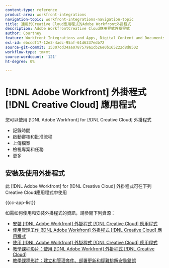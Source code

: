 ```yaml
---
content-type: reference
product-area: workfront-integrations
navigation-topic: workfront-integrations-navigation-topic
title: 適用於Creative Cloud應用程式的Adobe Workfront外掛程式
description: Adobe WorkfrontCreative Cloud應用程式外掛程式
author: Courtney
feature: Workfront Integrations and Apps, Digital Content and Documents
exl-id: ebccdf17-12e3-4adc-95af-61d6337edb72
source-git-commit: 15307cd34aa0787579a1cb26e0b165222d8d8502
workflow-type: tm+mt
source-wordcount: '121'
ht-degree: 0%

---
```



# [!DNL Adobe Workfront] 外掛程式 [!DNL Creative Cloud] 應用程式

您可以使用 [!DNL Adobe Workfront] for [!DNL Creative Cloud] 外掛程式

* 記錄時間
* 啟動審核和批准流程
* 上傳檔案
* 檢視專案和任務
* 更多

## 安裝及使用外掛程式

此 [!DNL Adobe Workfront] for [!DNL Creative Cloud] 外掛程式可在下列Creative Cloud應用程式中使用

{{cc-app-list}}

如需如何使用和安裝外掛程式的資訊，請參閱下列資源：

* [安裝 [!DNL Adobe Workfront] 外掛程式 [!DNL Creative Cloud] 應用程式](/help/quicksilver/workfront-integrations-and-apps/adobe-workfront-for-creative-cloud/wf-cc-install-toc.md)
* [使用管理工作 [!DNL Adobe Workfront] 外掛程式 [!DNL Creative Cloud] 應用程式](/help/quicksilver/workfront-integrations-and-apps/adobe-workfront-for-creative-cloud/wf-cc-manage-work-toc.md)
* [使用 [!DNL Adobe Workfront] 外掛程式 [!DNL Creative Cloud] 應用程式](/help/quicksilver/workfront-integrations-and-apps/adobe-workfront-for-creative-cloud/wf-cc-docs-proofs-toc.md)
* [教學課程影片：使用 [!DNL Adobe Workfront] 外掛程式 [!DNL Creative Cloud]](https://experienceleague.adobe.com/docs/workfront-learn/tutorials-workfront/integrations/adobe-creative-cloud/use-adobe-workfront-extensions-for-creative-cloud.html)
* [教學課程影片：建立和管理套件、部署更新和疑難排解安裝錯誤](https://www.youtube.com/watch?v=zzvXNLIBzrc)
